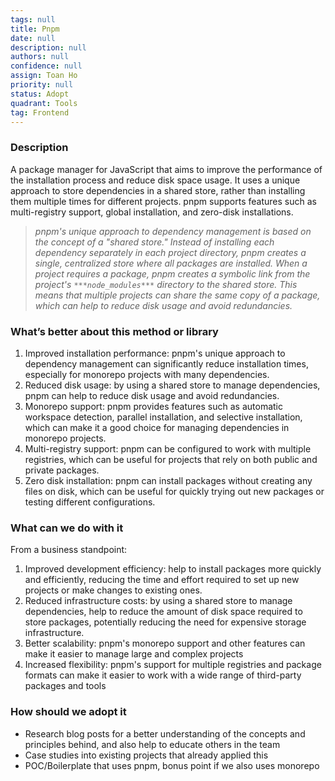 ```yaml
---
tags: null
title: Pnpm
date: null
description: null
authors: null
confidence: null
assign: Toan Ho
priority: null
status: Adopt
quadrant: Tools
tag: Frontend
---
```


<!-- table_of_contents b574801d-0144-447a-8f85-5dc94d17ebc7 -->

### Description
A package manager for JavaScript that aims to improve the performance of the installation process and reduce disk space usage. It uses a unique approach to store dependencies in a shared store, rather than installing them multiple times for different projects. pnpm supports features such as multi-registry support, global installation, and zero-disk installations.

> *pnpm's unique approach to dependency management is based on the concept of a "shared store." Instead of installing each dependency separately in each project directory, pnpm creates a single, centralized store where all packages are installed. When a project requires a package, pnpm creates a symbolic link from the project's *`***node_modules***`* directory to the shared store. This means that multiple projects can share the same copy of a package, which can help to reduce disk usage and avoid redundancies.*

### What’s better about this method or library
1. Improved installation performance: pnpm's unique approach to dependency management can significantly reduce installation times, especially for monorepo projects with many dependencies.
1. Reduced disk usage: by using a shared store to manage dependencies, pnpm can help to reduce disk usage and avoid redundancies.
1. Monorepo support: pnpm provides features such as automatic workspace detection, parallel installation, and selective installation, which can make it a good choice for managing dependencies in monorepo projects.
1. Multi-registry support: pnpm can be configured to work with multiple registries, which can be useful for projects that rely on both public and private packages.
1. Zero disk installation: pnpm can install packages without creating any files on disk, which can be useful for quickly trying out new packages or testing different configurations.

### What can we do with it
From a business standpoint:

1. Improved development efficiency:  help to install packages more quickly and efficiently, reducing the time and effort required to set up new projects or make changes to existing ones.
1. Reduced infrastructure costs: by using a shared store to manage dependencies, help to reduce the amount of disk space required to store packages, potentially reducing the need for expensive storage infrastructure.
1. Better scalability: pnpm's monorepo support and other features can make it easier to manage large and complex projects
1. Increased flexibility: pnpm's support for multiple registries and package formats can make it easier to work with a wide range of third-party packages and tools

### How should we adopt it
* Research blog posts for a better understanding of the concepts and principles behind, and also help to educate others in the team
* Case studies into existing projects that already applied this
* POC/Boilerplate that uses pnpm, bonus point if we also uses monorepo

<!-- child_database 36feff7c-7c54-4ae8-a386-4fbd835ce444 -->

